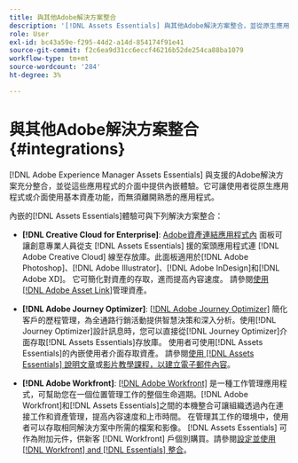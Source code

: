 ```yaml
---
title: 與其他Adobe解決方案整合
description: '[!DNL Assets Essentials] 與其他Adobe解決方案整合，並從原生應用程式內提供內嵌體驗。'
role: User
exl-id: bc43a59e-f295-44d2-a14d-854174f91e41
source-git-commit: f2c6ea9d31cc6eccf46216b52de254ca88ba1079
workflow-type: tm+mt
source-wordcount: '284'
ht-degree: 3%

---
```


# 與其他Adobe解決方案整合 {#integrations}

[!DNL Adobe Experience Manager Assets Essentials] 與支援的Adobe解決方案充分整合，並從這些應用程式的介面中提供內嵌體驗。它可讓使用者從原生應用程式或介面使用基本資產功能，而無須離開熟悉的應用程式。

內嵌的[!DNL Assets Essentials]體驗可與下列解決方案整合：

* **[!DNL Creative Cloud for Enterprise]**: [Adobe資產連結應用程式內](https://www.adobe.com/tw/creativecloud/business/enterprise/adobe-asset-link.html) 面板可讓創意專業人員從支 [!DNL Assets Essentials] 援的案頭應用程式連 [!DNL Adobe Creative Cloud] 線至存放庫。此面板適用於[!DNL Adobe Photoshop]、[!DNL Adobe Illustrator]、[!DNL Adobe InDesign]和[!DNL Adobe XD]。 它可簡化對資產的存取，進而提高內容速度。 請參閱[使用 [!DNL Adobe Asset Link]](https://helpx.adobe.com/tw/enterprise/using/manage-assets-using-adobe-asset-link.html)管理資產。

* **[!DNL Adobe Journey Optimizer]**: [[!DNL Adobe Journey Optimizer]](https://business.adobe.com/products/journey-optimizer/adobe-journey-optimizer.html) 簡化客戶的歷程管理，為全通路行銷活動提供智慧決策和深入分析。使用[!DNL Journey Optimizer]設計訊息時，您可以直接從[!DNL Journey Optimizer]介面存取[!DNL Assets Essentials]存放庫。 使用者可使用[!DNL Assets Essentials]的內嵌使用者介面存取資產。 請參閱[使用 [!DNL Assets Essentials] 說明文章](https://experienceleague.adobe.com/docs/journey-optimizer/using/create-messages/assets-essentials.html)或[影片教學課程，以建立電子郵件內容](https://experienceleague.adobe.com/docs/journey-optimizer-learn/tutorials/create-messages/create-email-content-with-the-message-editor.html)。

* **[!DNL Adobe Workfront]**: [[!DNL Adobe Workfront]](https://www.workfront.com/) 是一種工作管理應用程式，可幫助您在一個位置管理工作的整個生命週期。[!DNL Adobe Workfront]和[!DNL Assets Essentials]之間的本機整合可讓組織透過內在連接工作和資產管理，提高內容速度和上市時間。 在管理其工作的環境中，使用者可以存取相同解決方案中所需的檔案和影像。 [!DNL Assets Essentials] 可作為附加元件，供新客 [!DNL Workfront] 戶個別購買。請參閱[設定並使用 [!DNL Workfront] and [!DNL Essentials] 整合](https://one.workfront.com/s/document-item?bundleId=the-new-workfront-experience&amp;topicId=Content%2FDocuments%2FAdobe_Workfront_for_Experience_Manager_Assets_Essentials%2F_workfront-for-aem-asset-essentials.htm)。

<!-- TBD: Hiding this link till GA. Do not even include the beta mention as discussed with Greg. Beta is done with customers selected by the Accounts team. It is not an open Beta program. At GA, document this.

* **[[!DNL Creative Cloud Libraries]**: This integration will be made available in the future.

* **[[!DNL Adobe Studio]]**: This integration will be made available in the future.
-->
